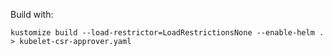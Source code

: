 Build with:

`kustomize build --load-restrictor=LoadRestrictionsNone --enable-helm . > kubelet-csr-approver.yaml`
